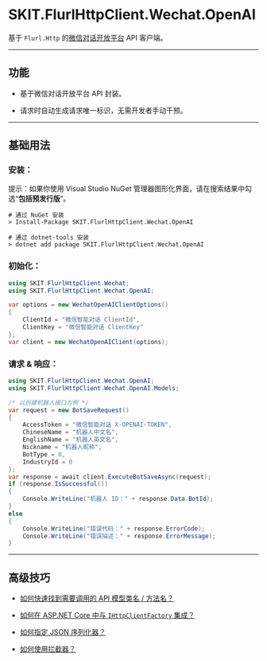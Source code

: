 ﻿# SKIT.FlurlHttpClient.Wechat.OpenAI

基于 `Flurl.Http` 的[微信对话开放平台](https://openai.weixin.qq.com/) API 客户端。

---

## 功能

-   基于微信对话开放平台 API 封装。

-   请求时自动生成请求唯一标识，无需开发者手动干预。

---

## 基础用法

### 安装：

提示：如果你使用 Visual Studio NuGet 管理器图形化界面，请在搜索结果中勾选“**包括预发行版**”。

```shell
# 通过 NuGet 安装
> Install-Package SKIT.FlurlHttpClient.Wechat.OpenAI

# 通过 dotnet-tools 安装
> dotnet add package SKIT.FlurlHttpClient.Wechat.OpenAI
```

### 初始化：

```csharp
using SKIT.FlurlHttpClient.Wechat;
using SKIT.FlurlHttpClient.Wechat.OpenAI;

var options = new WechatOpenAIClientOptions()
{
    ClientId = "微信智能对话 ClientId",
    ClientKey = "微信智能对话 ClientKey"
};
var client = new WechatOpenAIClient(options);
```

### 请求 & 响应：

```csharp
using SKIT.FlurlHttpClient.Wechat.OpenAI;
using SKIT.FlurlHttpClient.Wechat.OpenAI.Models;

/* 以创建机器人接口为例 */
var request = new BotSaveRequest()
{
    AccessToken = "微信智能对话 X-OPENAI-TOKEN",
    ChineseName = "机器人中文名",
    EnglishName = "机器人英文名",
    Nickname = "机器人昵称",
    BotType = 0,
    IndustryId = 0
};
var response = await client.ExecuteBotSaveAsync(request);
if (response.IsSuccessful())
{
    Console.WriteLine("机器人 ID：" + response.Data.BotId);
}
else
{
    Console.WriteLine("错误代码：" + response.ErrorCode);
    Console.WriteLine("错误描述：" + response.ErrorMessage);
}
```

---

## 高级技巧

-   [如何快速找到需要调用的 API 模型类名 / 方法名？](./Advanced_ModelDefinition.md)

-   [如何在 ASP.NET Core 中与 `IHttpClientFactory` 集成？](./Advanced_IHttpClientFactory.md)

-   [如何指定 JSON 序列化器？](./Advanced_JsonSerializer.md)

-   [如何使用拦截器？](./Advanced_Interceptor.md)
